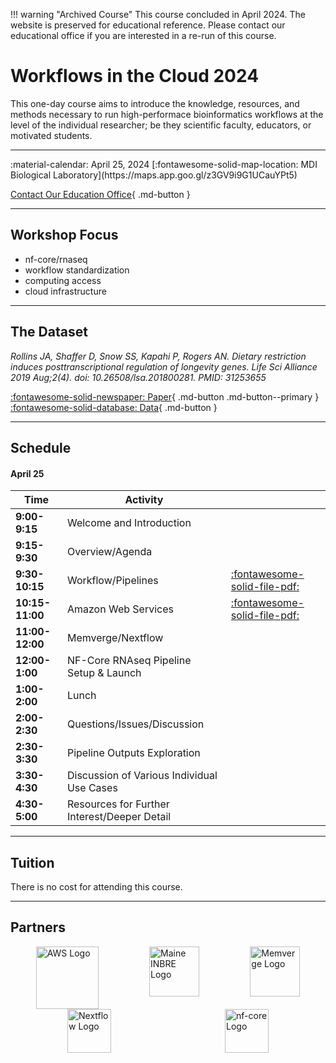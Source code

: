 !!! warning "Archived Course"
    This course concluded in April 2024. The website is preserved for educational reference. Please contact our educational office if you are interested in a re-run of this course.

# Workflows in the Cloud 2024

This one-day course aims to introduce the knowledge, resources, and methods necessary to run high-performace bioinformatics workflows at the level of the individual researcher; be they scientific faculty, educators, or motivated students. 

---

<div class="grid cards" markdown>
 :material-calendar: April 25, 2024          
 [:fontawesome-solid-map-location: MDI Biological Laboratory](https://maps.app.goo.gl/z3GV9i9G1UCauYPt5)
</div>

<!-- Hidden
[Apply Now](https://labcentral.mdibl.org/programs/view/660){ .md-button .md-button--primary }
[Contact Our Education Office](https://mdibl.org/education/contact-education/){ .md-button }
-->

[Contact Our Education Office](https://mdibl.org/education/contact-education/){ .md-button }

---

## Workshop Focus
- nf-core/rnaseq
- workflow standardization
- computing access
- cloud infrastructure

---

## The Dataset 

*Rollins JA, Shaffer D, Snow SS, Kapahi P, Rogers AN. Dietary restriction induces posttranscriptional regulation of longevity genes. Life Sci Alliance 2019 Aug;2(4). doi: 10.26508/lsa.201800281. PMID: 31253655*

[:fontawesome-solid-newspaper: Paper](supplementalFiles/jrollins2019_paper.pdf){ .md-button .md-button--primary } [:fontawesome-solid-database: Data](https://www.ncbi.nlm.nih.gov/geo/query/acc.cgi?acc=GSE119485){ .md-button }

---

## Schedule 

#### **April 25**

| Time        | Activity                                                |  |
|-------------|--------------------------------------------------------|-------------------|
| **9:00-9:15** | Welcome and Introduction                               |  |
| **9:15-9:30** | Overview/Agenda                                        |  |
| **9:30-10:15** | Workflow/Pipelines                                     | [:fontawesome-solid-file-pdf:](presentations/WorkflowPipelines.pdf)  |
| **10:15-11:00** | Amazon Web Services                                    | [:fontawesome-solid-file-pdf:](presentations/AWS.pdf)  |
| **11:00-12:00** | Memverge/Nextflow                                     |  |
| **12:00-1:00** | NF-Core RNAseq Pipeline Setup & Launch                |  |
| **1:00-2:00** | Lunch                                                 |  |
| **2:00-2:30** | Questions/Issues/Discussion                           |  |
| **2:30-3:30** | Pipeline Outputs Exploration                          |  |
| **3:30-4:30** | Discussion of Various Individual Use Cases            |  |
| **4:30-5:00** | Resources for Further Interest/Deeper Detail          |  |

---

## Tuition

There is no cost for attending this course. 

---

## Partners

<div style="display: flex; justify-content: space-around;">
  <img src="https://mdibl.org/wp-content/uploads/2024/02/2560px-Amazon_Web_Services_Logo.svg_.png" alt="AWS Logo" style="height: 100px" loading="lazy"/>
  <img src="https://mdibl.org/wp-content/uploads/2021/08/INBRE_logo.jpg" alt="Maine INBRE Logo" style="height: 80px" loading="lazy"/>
  <img src="https://mdibl.org/wp-content/uploads/2024/02/MemVerge-Logo-03052023.png" alt="Memverge Logo" style="height: 80px" loading="lazy"/>
</div>

<div style="display: flex; justify-content: space-around;">
  <img src="https://mdibl.org/wp-content/uploads/2024/02/nextflow-logo-bg-light.png" alt="Nextflow Logo" style="height: 70px" loading="lazy"/>
  <img src="https://mdibl.org/wp-content/uploads/2024/02/nf-core-logo.png" alt="nf-core Logo" style="height: 70px" loading="lazy"/>
</div>